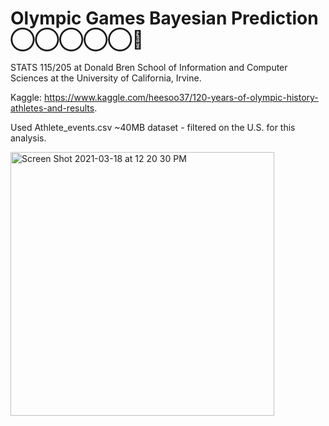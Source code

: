 #  Olympic Games Bayesian Prediction ◯‍◯‍◯‍◯‍◯🏅

STATS 115/205 at Donald Bren School of Information and Computer Sciences at the University of California, Irvine. 

Kaggle: https://www.kaggle.com/heesoo37/120-years-of-olympic-history-athletes-and-results.

Used Athlete_events.csv ~40MB dataset - filtered on the U.S. for this analysis.

<img width="422" alt="Screen Shot 2021-03-18 at 12 20 30 PM" src="https://user-images.githubusercontent.com/19508013/111684828-6d3dec00-87e4-11eb-8b72-ba8b26b92e22.png">

